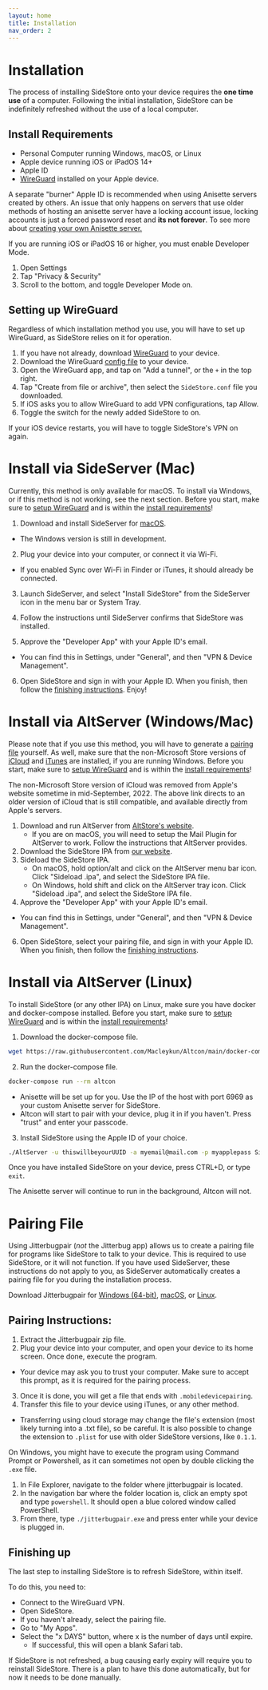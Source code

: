 ```yaml
---
layout: home
title: Installation
nav_order: 2
---
```


# Installation

The process of installing SideStore onto your device requires the **one time use** of a computer. Following the initial installation, SideStore can be indefinitely refreshed without the use of a local computer.

## Install Requirements

* Personal Computer running Windows, macOS, or Linux
* Apple device running iOS or iPadOS 14+
* Apple ID
* [WireGuard](https://apps.apple.com/us/app/wireguard/id1441195209) installed on your Apple device.

A separate "burner" Apple ID is recommended when using Anisette servers created by others. An issue that only happens on servers that use older methods of hosting an anisette server have a locking account issue, locking accounts is just a forced password reset and **its not forever**. To see more about [creating your own Anisette server.](/guides/custom-anisette)

If you are running iOS or iPadOS 16 or higher, you must enable Developer Mode.

1. Open Settings
2. Tap "Privacy & Security"
3. Scroll to the bottom, and toggle Developer Mode on.

<!--
With SideStore downloader installed (and it's requirements met), simply connect your iOS device physically to your internet enabled PC. Then using the SideStore downloader, enter your Apple ID credentials (read more about creating a "burner" Apple ID to prevent lockouts) and wait until SideStore is installed on your iOS device homescreen.

You must then enable "Developer Mode" in your iOS security settings. Additionally, you must *Trust* your personal developer certificate.

Finally, open the SideStore app on your homescreen, re-enter the Apple ID credentials used previously, and refresh to ensure that everything is working correctly.

-->

## Setting up WireGuard

Regardless of which installation method you use, you will have to set up WireGuard, as SideStore relies on it for operation.

1. If you have not already, download [WireGuard](https://apps.apple.com/us/app/wireguard/id1441195209) to your device.
2. Download the WireGuard [config file](https://github.com/SideStore/SideStore/releases/download/0.3.1/SideStore.conf) to your device.
3. Open the WireGuard app, and tap on "Add a tunnel", or the `+` in the top right.
4. Tap "Create from file or archive", then select the `SideStore.conf` file you downloaded.
5. If iOS asks you to allow WireGuard to add VPN configurations, tap Allow.
6. Toggle the switch for the newly added SideStore to on.

If your iOS device restarts, you will have to toggle SideStore's VPN on again.

# Install via SideServer (Mac)

Currently, this method is only available for macOS. To install via Windows, or if this method is not working, see the next section. Before you start, make sure to [setup WireGuard](#Setting-up-WireGuard) and is within the [install requirements](#Install-Requirements)!

1. Download and install SideServer for [macOS](https://github.com/SideStore/SideServer-macOS/releases/latest/download/SideServer.dmg).

* The Windows version is still in development.

2. Plug your device into your computer, or connect it via Wi-Fi. 

* If you enabled Sync over Wi-Fi in Finder or iTunes, it should already be connected.

3.  Launch SideServer, and select "Install SideStore" from the SideServer icon in the menu bar or System Tray.

4. Follow the instructions until SideServer confirms that SideStore was installed.

5. Approve the "Developer App" with your Apple ID's email.

* You can find this in Settings, under "General", and then "VPN & Device Management".

6. Open SideStore and sign in with your Apple ID. When you finish, then follow the [finishing instructions](#Finishing-up). Enjoy!

# Install via AltServer (Windows/Mac)

Please note that if you use this method, you will have to generate a [pairing file](#pairing-file) yourself. As well, make sure that the non-Microsoft Store versions of [iCloud](https://updates.cdn-apple.com/2020/windows/001-39935-20200911-1A70AA56-F448-11EA-8CC0-99D41950005E/iCloudSetup.exe) and [iTunes](https://support.apple.com/en-us/HT210384) are installed, if you are running Windows. Before you start, make sure to [setup WireGuard](#Setting-up-WireGuard) and is within the [install requirements](#Install-Requirements)!

The non-Microsoft Store version of iCloud was removed from Apple's website sometime in mid-September, 2022. The above link directs to an older version of iCloud that is still compatible, and available directly from Apple's servers.

1. Download and run AltServer from [AltStore's website](https://AltStore.io).
   * If you are on macOS, you will need to setup the Mail Plugin for AltServer to work. Follow the instructions that AltServer provides.
3. Download the SideStore IPA from [our website](https://sidestore.io).
4. Sideload the SideStore IPA.
   * On macOS, hold option/alt and click on the AltServer menu bar icon. Click "Sideload .ipa", and select the SideStore IPA file.
   * On Windows, hold shift and click on the AltServer tray icon. Click "Sideload .ipa", and select the SideStore IPA file.
5. Approve the "Developer App" with your Apple ID's email.

* You can find this in Settings, under "General", and then "VPN & Device Management".

6. Open SideStore, select your pairing file, and sign in with your Apple ID. When you finish, then follow the [finishing instructions](#Finishing-up).

# Install via AltServer (Linux)

To install SideStore (or any other IPA) on Linux, make sure you have docker and docker-compose installed. Before you start, make sure to [setup WireGuard](#Setting-up-WireGuard) and is within the [install requirements](#Install-Requirements)!

1. Download the docker-compose file.

```bash
wget https://raw.githubusercontent.com/Macleykun/Altcon/main/docker-compose.yml
```

2. Run the docker-compose file.

```bash
docker-compose run --rm altcon
```

* Anisette will be set up for you. Use the IP of the host with port 6969 as your custom Anisette server for SideStore.
* Altcon will start to pair with your device, plug it in if you haven't. Press "trust" and enter your passcode.

3. Install SideStore using the Apple ID of your choice.

```bash
./AltServer -u thiswillbeyourUUID -a myemail@mail.com -p myapplepass SideStore.ipa
```

Once you have installed SideStore on your device, press CTRL+D, or type `exit`.

The Anisette server will continue to run in the background, Altcon will not.

# Pairing File

Using Jitterbugpair (*not* the Jitterbug app) allows us to create a pairing file for programs like SideStore to talk to your device. This is required to use SideStore, or it will not function. If you have used SideServer, these instructions do not apply to you, as SideServer automatically creates a pairing file for you during the installation process.

Download Jitterbugpair for [Windows (64-bit)](https://github.com/osy/Jitterbug/releases/download/v1.3.1/jitterbugpair-win64.zip), [macOS](https://github.com/osy/Jitterbug/releases/download/v1.3.1/jitterbugpair-macos.zip), or [Linux](https://github.com/osy/Jitterbug/releases/download/v1.3.1/jitterbugpair-linux.zip).

## Pairing Instructions:

1. Extract the Jitterbugpair zip file.
2. Plug your device into your computer, and open your device to its home screen. Once done, execute the program.

* Your device may ask you to trust your computer. Make sure to accept this prompt, as it is required for the pairing process.

3. Once it is done, you will get a file that ends with `.mobiledevicepairing`.
4. Transfer this file to your device using iTunes, or any other method.

* Transferring using cloud storage may change the file's extension (most likely turning into a .txt file), so be careful. It is also possible to change the extension to `.plist` for use with older SideStore versions, like `0.1.1`.

On Windows, you might have to execute the program using Command Prompt or Powershell, as it can sometimes not open by double clicking the `.exe` file.

1. In File Explorer, navigate to the folder where jitterbugpair is located.
2. In the navigation bar where the folder location is, click an empty spot and type `powershell`. It should open a blue colored window called PowerShell.
3. From there, type `./jitterbugpair.exe` and press enter while your device is plugged in.

## Finishing up

The last step to installing SideStore is to refresh SideStore, within itself.

To do this, you need to:

* Connect to the WireGuard VPN.
* Open SideStore.
* If you haven't already, select the pairing file.
* Go to "My Apps".
* Select the "x DAYS" button, where x is the number of days until expire.
  * If successful, this will open a blank Safari tab.

If SideStore is not refreshed, a bug causing early expiry will require you to reinstall SideStore. There is a plan to have this done automatically, but for now it needs to be done manually.

